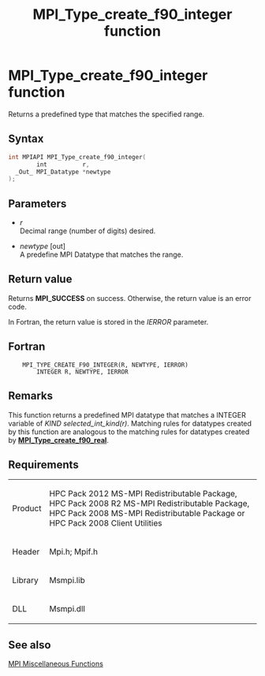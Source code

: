﻿---
title: MPI_Type_create_f90_integer function
TOCTitle: MPI_Type_create_f90_integer function
ms:assetid: 150faece-b5d8-4359-9efb-07ca41d75997
ms:mtpsurl: https://msdn.microsoft.com/en-us/library/Dn473489(v=VS.85)
ms:contentKeyID: 59361024
ms.date: 03/28/2018
mtps_version: v=VS.85
f1_keywords:
- MPI_TYPE_CREATE_F90_INTEGER
- mpif/MPI_Type_create_f90_integer
- mpi/MPI_TYPE_CREATE_F90_INTEGER
dev_langs:
- C++
- C
---

# MPI\_Type\_create\_f90\_integer function

Returns a predefined type that matches the specified range.

## Syntax

``` c++
int MPIAPI MPI_Type_create_f90_integer(
        int          r,
  _Out_ MPI_Datatype *newtype
);
```

## Parameters

  - *r*  
    Decimal range (number of digits) desired.

  - *newtype* \[out\]  
    A predefine MPI Datatype that matches the range.

## Return value

Returns **MPI\_SUCCESS** on success. Otherwise, the return value is an error code.

In Fortran, the return value is stored in the *IERROR* parameter.

## Fortran

``` FORTRAN
    MPI_TYPE_CREATE_F90_INTEGER(R, NEWTYPE, IERROR)
        INTEGER R, NEWTYPE, IERROR
```

## Remarks

This function returns a predefined MPI datatype that matches a INTEGER variable of *KIND selected_int_kind\(r\)*. Matching rules for datatypes created by this function are analogous to the matching rules for datatypes created by [**MPI\_Type\_create\_f90\_real**](mpi-type-create-f90-real-function.md).

## Requirements

<table>
<colgroup>
<col/>
<col/>
</colgroup>
<tbody>
<tr class="odd">
<td><p>Product</p></td>
<td><p>HPC Pack 2012 MS-MPI Redistributable Package, HPC Pack 2008 R2 MS-MPI Redistributable Package, HPC Pack 2008 MS-MPI Redistributable Package or HPC Pack 2008 Client Utilities</p></td>
</tr>
<tr class="even">
<td><p>Header</p></td>
<td>Mpi.h;
Mpif.h</td>
</tr>
<tr class="odd">
<td><p>Library</p></td>
<td>Msmpi.lib</td>
</tr>
<tr class="even">
<td><p>DLL</p></td>
<td>Msmpi.dll</td>
</tr>
</tbody>
</table>


## See also

[MPI Miscellaneous Functions](mpi-miscellaneous-functions.md)

